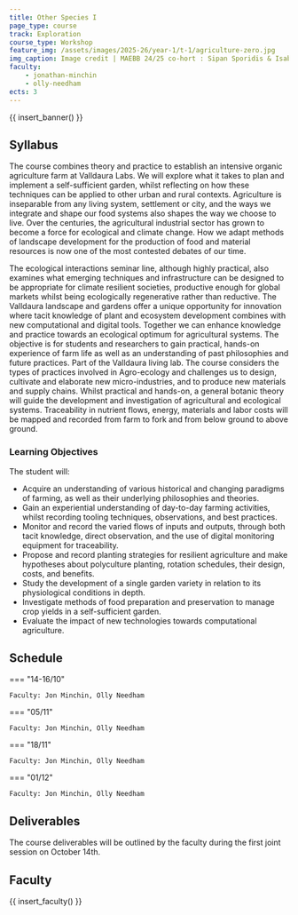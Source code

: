 ```yaml
---
title: Other Species I
page_type: course
track: Exploration
course_type: Workshop
feature_img: /assets/images/2025-26/year-1/t-1/agriculture-zero.jpg
img_caption: Image credit | MAEBB 24/25 co-hort : Sipan Sporidis & Isabel Flores
faculty:
    - jonathan-minchin
    - olly-needham
ects: 3
---
```


{{ insert_banner() }}

## Syllabus

The course combines theory and practice to establish an intensive organic agriculture farm at Valldaura Labs. We will explore what it takes to plan and implement a self-sufficient garden, whilst reflecting on how these techniques can be applied to other urban and rural contexts. Agriculture is inseparable from any living system, settlement or city, and the ways we integrate and shape our food systems also shapes the way we choose to live. Over the centuries, the agricultural industrial sector has grown to become a force for ecological and climate change. How we adapt methods of landscape development for the production of food and material resources is now one of the most contested debates of our time.

The ecological interactions seminar line, although highly practical, also examines what emerging techniques and infrastructure can be designed to be appropriate for climate resilient societies, productive enough for global markets whilst being ecologically regenerative rather than reductive. The Valldaura landscape and gardens offer a unique opportunity for innovation where tacit knowledge of plant and ecosystem development combines with new computational and digital tools. Together we can enhance knowledge and practice towards an ecological optimum for agricultural systems. The objective is for students and researchers to gain practical, hands-on experience of farm life as well as an understanding of past philosophies and future practices. Part of the Valldaura living lab.
The course considers the types of practices involved in Agro-ecology and challenges us to design, cultivate and elaborate new micro-industries, and to produce new materials and supply chains. Whilst practical and hands-on, a general botanic theory will guide the development and investigation of agricultural and ecological systems. Traceability in nutrient flows, energy, materials and labor costs will be mapped and recorded from farm to fork and from below ground to above ground.


### Learning Objectives

The student will: 
- Acquire an understanding of various historical and changing paradigms of farming, as well as their underlying philosophies and theories. 
- Gain an experiential understanding of day-to-day farming activities, whilst recording tooling techniques, observations, and best practices. 
- Monitor and record the varied flows of inputs and outputs, through both tacit knowledge, direct observation, and the use of digital monitoring equipment for traceability. 
- Propose and record planting strategies for resilient agriculture and make hypotheses about polyculture planting, rotation schedules, their design, costs, and benefits.
- Study the development of a single garden variety in relation to its physiological conditions in depth. 
- Investigate methods of food preparation and preservation to manage crop yields in a self-sufficient garden.
- Evaluate the impact of new technologies towards computational agriculture. 

## Schedule

=== "14-16/10"

    Faculty: Jon Minchin, Olly Needham

=== "05/11"

    Faculty: Jon Minchin, Olly Needham

=== "18/11"

    Faculty: Jon Minchin, Olly Needham

=== "01/12"

    Faculty: Jon Minchin, Olly Needham


## Deliverables

The course deliverables will be outlined by the faculty during the first joint session on October 14th.


## Faculty

{{ insert_faculty() }}

